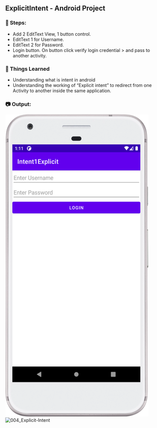 ## ExplicitIntent - Android Project

### :ski: Steps:
 - Add 2 EditText View, 1 button control.
 - EditText 1 for Username.
 - EditText 2 for Password.
 - Login button. On button click verify login credential > and pass to another activity.

### :thread: Things Learned
 - Understanding what is intent in android
 - Understanding the working of “Explicit intent” to redirect from one Activity to another inside the same application.

### :camera: Output:
<img alt="004_Explicit-Intent" src="ExplicitIntent_Activity1(MainActivity)_Screenshot.png" width="450" height="950" />
<img alt="004_Explicit-Intent" src="ExplicitIntent_Activity2(MainActivity)_Screenshot.png" width="450" height="950" />
